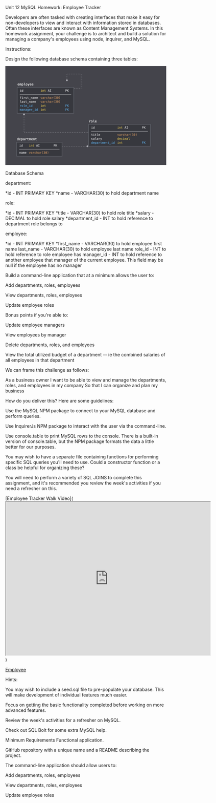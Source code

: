 Unit 12 MySQL Homework: Employee Tracker

Developers are often tasked with creating interfaces that make it easy for non-developers to view and interact with information stored in databases. Often these interfaces are known as Content Management Systems. In this homework assignment, your challenge is to architect and build a solution for managing a company's employees using node, inquirer, and MySQL.

Instructions:

Design the following database schema containing three tables:

![Three Table Schema](./Assets/schema.png)

Database Schema

department:

*id - INT PRIMARY KEY
*name - VARCHAR(30) to hold department name

role:

*id - INT PRIMARY KEY
*title - VARCHAR(30) to hold role title
*salary - DECIMAL to hold role salary
*department_id - INT to hold reference to department role belongs to

employee:

*id - INT PRIMARY KEY
*first_name - VARCHAR(30) to hold employee first name
last_name - VARCHAR(30) to hold employee last name
role_id - INT to hold reference to role employee has
manager_id - INT to hold reference to another employee that manager of the current employee. This field may be null if the employee has no manager

Build a command-line application that at a minimum allows the user to:

Add departments, roles, employees

View departments, roles, employees

Update employee roles

Bonus points if you're able to:

Update employee managers

View employees by manager

Delete departments, roles, and employees

View the total utilized budget of a department -- ie the combined salaries of all employees in that department

We can frame this challenge as follows:

As a business owner
I want to be able to view and manage the departments, roles, and employees in my company
So that I can organize and plan my business

How do you deliver this? Here are some guidelines:

Use the MySQL NPM package to connect to your MySQL database and perform queries.

Use InquirerJs NPM package to interact with the user via the command-line.

Use console.table to print MySQL rows to the console. There is a built-in version of console.table, but the NPM package formats the data a little better for our purposes.

You may wish to have a separate file containing functions for performing specific SQL queries you'll need to use. Could a constructor function or a class be helpful for organizing these?

You will need to perform a variety of SQL JOINS to complete this assignment, and it's recommended you review the week's activities if you need a refresher on this.

[Employee Tracker Walk Video](<iframe src="https://drive.google.com/file/d/1BpFmiRM_5j4CsrLnxI3cx-w915oDKIGi/preview" width="640" height="480"></iframe>)

[Employee](./Assets/Untitled_%20May%207%2C%202023%207_51%20AM.gif)

Hints:

You may wish to include a seed.sql file to pre-populate your database. This will make development of individual features much easier.

Focus on getting the basic functionality completed before working on more advanced features.

Review the week's activities for a refresher on MySQL.

Check out SQL Bolt for some extra MySQL help.

Minimum Requirements
Functional application.

GitHub repository with a unique name and a README describing the project.

The command-line application should allow users to:

Add departments, roles, employees

View departments, roles, employees

Update employee roles




